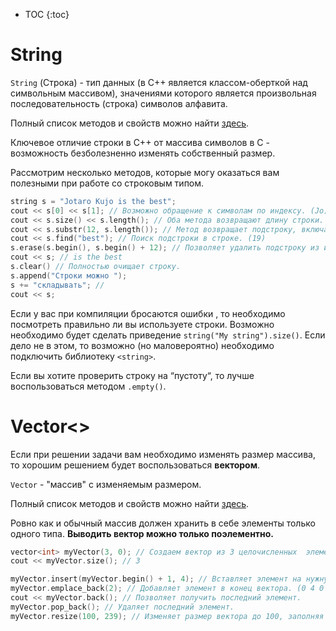 * TOC
{:toc}

# String

`String` (Строка) - тип данных (в С++ является классом-оберткой над символьным массивом), значениями которого является
произвольная последовательность (строка) символов алфавита.

Полный список методов и свойств можно найти [здесь](https://en.cppreference.com/w/cpp/string/basic_string).

Ключевое отличие строки в С++ от массива символов в С - возможность безболезненно изменять собственный размер.

Рассмотрим несколько методов, которые могу оказаться вам полезными при работе со строковым типом.

```C++
string s = "Jotaro Kujo is the best";
cout << s[0] << s[1]; // Возможно обращение к символам по индексу. (Jo)
cout << s.size() << s.length(); // Оба метода возвращают длину строки. (23)
cout << s.substr(12, s.length()); // Метод возвращает подстроку, включая левый индекс  и исключая правый. (is the best)
cout << s.find("best"); // Поиск подстроки в строке. (19)
s.erase(s.begin(), s.begin() + 12); // Позволяет удалить подстроку из исходной строки.
cout << s; // is the best
s.clear() // Полностью очищает строку.
s.append("Строки можно ");
s += "складывать"; //
cout << s;
```

Если у вас при компиляции бросаются ошибки , то необходимо посмотреть правильно ли вы используете строки. Возможно
необходимо будет сделать приведение `string("My string").size()`. Если дело не в этом, то возможно (но маловероятно)
необходимо подключить библиотеку `<string>`.

Если вы хотите проверить строку на “пустоту“, то лучше воспользоваться методом `.empty()`.

# Vector<>

Если при решении задачи вам необходимо изменять размер массива, то хорошим решением будет воспользоваться **вектором**.

`Vector` - "массив" с изменяемым размером.

Полный список методов и свойств можно найти [здесь](https://en.cppreference.com/w/cpp/container/vector).

Ровно как и обычный массив должен хранить в себе элементы только одного типа.
**Выводить вектор можно только поэлементно.**

```c++
vector<int> myVector(3, 0); // Создаем вектор из 3 целочисленных  элементов, проинициализированных нулями.
cout << myVector.size(); // 3

myVector.insert(myVector.begin() + 1, 4); // Вставляет элемент на нужную позицию. (0 4 0 0)
myVector.emplace_back(2); // Добавляет элемент в конец вектора. (0 4 0 0 2)
cout << myVector.back(); // Позволяет получить последний элемент.
myVector.pop_back(); // Удаляет последний элемент.
myVector.resize(100, 239); // Изменяет размер вектора до 100, заполняя новые элементы числом 239 
```

